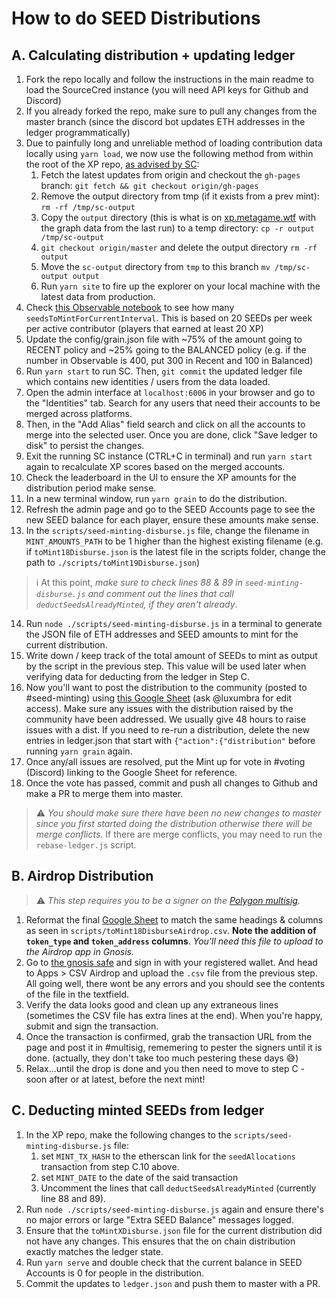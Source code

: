 # How to do SEED Distributions

## A. Calculating distribution + updating ledger
1. Fork the repo locally and follow the instructions in the main readme to load the SourceCred instance (you will need API keys for Github and Discord)
2. If you already forked the repo, make sure to pull any changes from the master branch (since the discord bot updates ETH addresses in the ledger programmatically)
3. Due to painfully long and unreliable method of loading contribution data locally using `yarn load`, we now use the following method from within the root of the XP repo, [as advised by SC](https://discord.com/channels/453243919774253079/718263631158050896/778428725570174986):
    1. Fetch the latest updates from origin and checkout the `gh-pages` branch:  `git fetch && git checkout origin/gh-pages`
    2. Remove the output directory from tmp (if it exists from a prev mint): `rm -rf /tmp/sc-output`
    3. Copy the `output` directory (this is what is on [xp.metagame.wtf](https://xp.metagame.wtf/#/) with the graph data from the last run) to a temp directory: `cp -r output /tmp/sc-output`
    4. `git checkout origin/master` and delete the output directory `rm -rf output`
    5. Move the `sc-output` directory from `tmp` to this branch `mv /tmp/sc-output output`
    6. Run `yarn site` to fire up the explorer on your local machine with the latest data from production.
4. Check [this Observable notebook](https://observablehq.com/@hammadj/metagame-active-contributors) to see how many `seedsToMintForCurrentInterval`. This is based on 20 SEEDs per week per active contributor (players that earned at least 20 XP)
5. Update the config/grain.json file with ~75% of the amount going to RECENT policy and ~25% going to the BALANCED policy (e.g. if the number in Observable is 400, put 300 in Recent and 100 in Balanced)
6. Run `yarn start` to run SC. Then, `git commit` the updated ledger file which contains new identities / users from the data loaded.
7. Open the admin interface at `localhost:6006` in your browser and go to the "Identities" tab. Search for any users that need their accounts to be merged across platforms.
8. Then, in the "Add Alias" field search and click on all the accounts to merge into the selected user. Once you are done, click "Save ledger to disk" to persist the changes.
9. Exit the running SC instance (CTRL+C in terminal) and run `yarn start` again to recalculate XP scores based on the merged accounts.
10. Check the leaderboard in the UI to ensure the XP amounts for the distribution period make sense.
11. In a new terminal window, run `yarn grain` to do the distribution.
12. Refresh the admin page and go to the SEED Accounts page to see the new SEED balance for each player, ensure these amounts make sense.
13. In the `scripts/seed-minting-disburse.js` file, change the filename in `MINT_AMOUNTS_PATH` to be 1 higher than the highest existing filename (e.g. if `toMint18Disburse.json` is the latest file in the scripts folder, change the path to `./scripts/toMint19Disburse.json`)
> ℹ️ At this point, *make sure to check lines 88 & 89 in `seed-minting-disburse.js` and comment out the lines that call `deductSeedsAlreadyMinted`, if they aren't already*.
14. Run `node ./scripts/seed-minting-disburse.js` in a terminal to generate the JSON file of ETH addresses and SEED amounts to mint for the current distribution.
15. Write down / keep track of the total amount of SEEDs to mint as output by the script in the previous step. This value will be used later when verifying data for deducting from the ledger in Step C.
16. Now you'll want to post the distribution to the community (posted to #seed-minting) using [this Google Sheet](https://docs.google.com/spreadsheets/d/1m8XGjFnTpozt5BBlCZgHen09msimS3HHIT2Sb5Shuro/edit?usp=sharing) (ask @luxumbra for edit access). Make sure any issues with the distribution raised by the community have been addressed. We usually give 48 hours to raise issues with a dist. If you need to re-run a distribution, delete the new entries in ledger.json that start with `{"action":{"distribution"` before running `yarn grain` again.
17. Once any/all issues are resolved, put the Mint up for vote in #voting (Discord) linking to the Google Sheet for reference.
18. Once the vote has passed, commit and push all changes to Github and make a PR to merge them into master.
> ⚠️ *You should make sure there have been no new changes to master since you first started doing the distribution otherwise there will be merge conflicts*. If there are merge conflicts, you may need to run the `rebase-ledger.js` script.

## B. Airdrop Distribution
> ⚠️ *This step requires you to be a signer on the [Polygon multisig](https://gnosis-safe.io/app/matic:0xbaF60086Da36033B458B892e2432958e219F4Ed6).*

1. Reformat the final [Google Sheet](https://docs.google.com/spreadsheets/d/1m8XGjFnTpozt5BBlCZgHen09msimS3HHIT2Sb5Shuro/edit?usp=sharing) to match the same headings & columns as seen in `scripts/toMint18DisburseAirdrop.csv`. **Note the addition of `token_type` and `token_address` columns**. *You'll need this file to upload to the Airdrop app in Gnosis.*
2. Go to [the gnosis safe](https://gnosis-safe.io/app/matic:0xbaF60086Da36033B458B892e2432958e219F4Ed6) and sign in with your registered wallet. And head to Apps > CSV Airdrop and upload the `.csv` file from the previous step. All going well, there wont be any errors and you should see the contents of the file in the textfield.
3. Verify the data looks good and clean up any extraneous lines (sometimes the CSV file has extra lines at the end). When you're happy, submit and sign the transaction.
4. Once the transaction is confirmed, grab the transaction URL from the page and post it in #multisig, rememering to pester the signers until it is done. (actually, they don't take too much pestering these days 😅)
5. Relax...until the drop is done and you then need to move to step C - soon after or at latest, before the next mint!


## C. Deducting minted SEEDs from ledger

1. In the XP repo, make the following changes to the `scripts/seed-minting-disburse.js` file:
   1. set `MINT_TX_HASH` to the etherscan link for the `seedAllocations` transaction from step C.10 above.
   2. set `MINT_DATE` to the date of the said transaction
   3. Uncomment the lines that call `deductSeedsAlreadyMinted` (currently line 88 and 89).
2. Run `node ./scripts/seed-minting-disburse.js` again and ensure there's no major errors or large "Extra SEED Balance" messages logged.
3. Ensure that the `toMintXDisburse.json` file for the current distribution did not have any changes. This ensures that the on chain distribution exactly matches the ledger state.
4. Run `yarn serve` and double check that the current balance in SEED Accounts is 0 for people in the distribution.
5. Commit the updates to `ledger.json` and push them to master with a PR.
